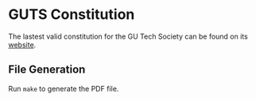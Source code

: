 # GUTS Constitution

The lastest valid constitution for the GU Tech Society can be found on its [website](https://gutechsoc.com "GUTS Website").

## File Generation

Run `make` to generate the PDF file. 
